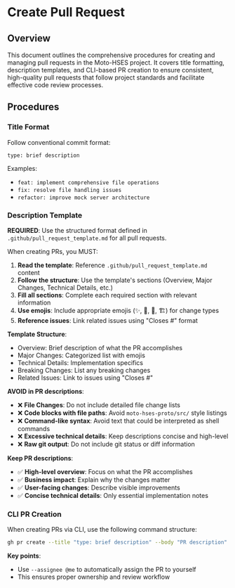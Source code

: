 # Create Pull Request

## Overview

This document outlines the comprehensive procedures for creating and managing pull requests in the Moto-HSES project. It covers title formatting, description templates, and CLI-based PR creation to ensure consistent, high-quality pull requests that follow project standards and facilitate effective code review processes.

## Procedures

### Title Format

Follow conventional commit format:

```
type: brief description
```

Examples:

- `feat: implement comprehensive file operations`
- `fix: resolve file handling issues`
- `refactor: improve mock server architecture`

### Description Template

**REQUIRED**: Use the structured format defined in `.github/pull_request_template.md` for all pull requests.

When creating PRs, you MUST:
1. **Read the template**: Reference `.github/pull_request_template.md` content
2. **Follow the structure**: Use the template's sections (Overview, Major Changes, Technical Details, etc.)
3. **Fill all sections**: Complete each required section with relevant information
4. **Use emojis**: Include appropriate emojis (✨, 🔧, 🐛, 🏗️) for change types
5. **Reference issues**: Link related issues using "Closes #" format

**Template Structure**:
- Overview: Brief description of what the PR accomplishes
- Major Changes: Categorized list with emojis
- Technical Details: Implementation specifics
- Breaking Changes: List any breaking changes
- Related Issues: Link to issues using "Closes #"

**AVOID in PR descriptions**:
- ❌ **File Changes**: Do not include detailed file change lists
- ❌ **Code blocks with file paths**: Avoid `moto-hses-proto/src/` style listings
- ❌ **Command-like syntax**: Avoid text that could be interpreted as shell commands
- ❌ **Excessive technical details**: Keep descriptions concise and high-level
- ❌ **Raw git output**: Do not include git status or diff information

**Keep PR descriptions**:
- ✅ **High-level overview**: Focus on what the PR accomplishes
- ✅ **Business impact**: Explain why the changes matter
- ✅ **User-facing changes**: Describe visible improvements
- ✅ **Concise technical details**: Only essential implementation notes

### CLI PR Creation

When creating PRs via CLI, use the following command structure:

```bash
gh pr create --title "type: brief description" --body "PR description" --assignee @me
```

**Key points**:
- Use `--assignee @me` to automatically assign the PR to yourself
- This ensures proper ownership and review workflow
